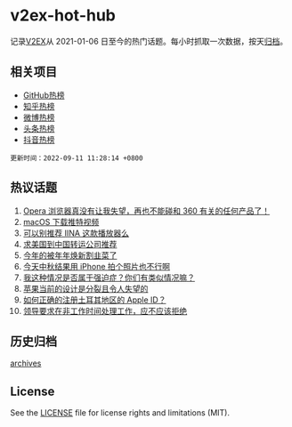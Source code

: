 # v2ex-hot-hub

 记录[V2EX](https://www.v2ex.com/)从 2021-01-06 日至今的热门话题。每小时抓取一次数据，按天[归档](archives)。
 
 ## 相关项目

- [GitHub热榜](https://github.com/lonnyzhang423/github-hot-hub)
- [知乎热榜](https://github.com/lonnyzhang423/zhihu-hot-hub)
- [微博热榜](https://github.com/lonnyzhang423/weibo-hot-hub)
- [头条热榜](https://github.com/lonnyzhang423/toutiao-hot-hub)
- [抖音热榜](https://github.com/lonnyzhang423/douyin-hot-hub)


 `更新时间：2022-09-11 11:28:14 +0800`

## 热议话题

1. [Opera 浏览器真没有让我失望，再也不能碰和 360 有关的任何产品了！](https://www.v2ex.com/t/879133)
1. [macOS 下载推特视频](https://www.v2ex.com/t/879170)
1. [可以别推荐 IINA 这款播放器么](https://www.v2ex.com/t/879106)
1. [求美国到中国转运公司推荐](https://www.v2ex.com/t/879098)
1. [今年的被年年焕新割韭菜了](https://www.v2ex.com/t/879122)
1. [今天中秋结果用 iPhone 拍个照片也不行啊](https://www.v2ex.com/t/879174)
1. [我这种情况是否属于强迫症？你们有类似情况嘛？](https://www.v2ex.com/t/879183)
1. [苹果当前的设计是分裂且令人失望的](https://www.v2ex.com/t/879228)
1. [如何正确的注册土耳其地区的 Apple ID？](https://www.v2ex.com/t/879134)
1. [领导要求在非工作时间处理工作，应不应该拒绝](https://www.v2ex.com/t/879206)

## 历史归档

[archives](archives)

## License

See the [LICENSE](LICENSE) file for license rights and limitations (MIT).
